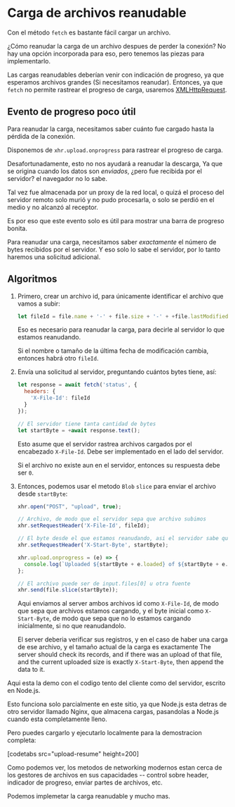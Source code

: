 # Carga de archivos reanudable

Con el método `fetch` es bastante fácil cargar un archivo.

¿Cómo reanudar la carga de un archivo despues de perder la conexión? No hay una opción incorporada para eso, pero tenemos las piezas para implementarlo.

Las cargas reanudables deberían venir con indicación de progreso, ya que esperamos archivos grandes (Si necesitamos reanudar). Entonces, ya que `fetch` no permite rastrear el progreso de carga, usaremos [XMLHttpRequest](info:xmlhttprequest).

## Evento de progreso poco útil

Para reanudar la carga, necesitamos saber cuánto fue cargado hasta la pérdida de la conexión.

Disponemos de `xhr.upload.onprogress` para rastrear el progreso de carga.

Desafortunadamente, esto no nos ayudará a reanudar la descarga, Ya que se origina cuando los datos son *enviados*, ¿pero fue recibida por el servidor? el navegador no lo sabe.

Tal vez fue almacenada por un proxy de la red local, o quizá el proceso del servidor remoto solo murió y no pudo procesarla, o solo se perdió en el medio y no alcanzó al receptor.

Es por eso que este evento solo es útil para mostrar una barra de progreso bonita.

Para reanudar una carga, necesitamos saber *exactamente* el número de bytes recibidos por el servidor. Y eso solo lo sabe el servidor, por lo tanto haremos una solicitud adicional.

## Algoritmos

1. Primero, crear un archivo id, para únicamente identificar el archivo que vamos a subir:
    ```js
    let fileId = file.name + '-' + file.size + '-' + +file.lastModifiedDate;
    ```
    Eso es necesario para reanudar la carga, para decirle al servidor lo que estamos reanudando.

    Si el nombre o tamaño de la última fecha de modificación cambia, entonces habrá otro `fileId`.

2. Envía una solicitud al servidor, preguntando cuántos bytes tiene, así:
    ```js
    let response = await fetch('status', {
      headers: {
        'X-File-Id': fileId
      }
    });

    // El servidor tiene tanta cantidad de bytes
    let startByte = +await response.text();
    ```

    Esto asume que el servidor rastrea archivos cargados por el encabezado `X-File-Id`. Debe ser implementado en el lado del servidor.

    Si el archivo no existe aun en el servidor, entonces su respuesta debe ser `0`.

3. Entonces, podemos usar el metodo `Blob` `slice` para enviar el archivo desde `startByte`:
    ```js
    xhr.open("POST", "upload", true);

    // Archivo, de modo que el servidor sepa que archivo subimos
    xhr.setRequestHeader('X-File-Id', fileId);

    // El byte desde el que estamos reanudando, asi el servidor sabe que estamos reanudando
    xhr.setRequestHeader('X-Start-Byte', startByte);

    xhr.upload.onprogress = (e) => {
      console.log(`Uploaded ${startByte + e.loaded} of ${startByte + e.total}`);
    };

    // El archivo puede ser de input.files[0] u otra fuente
    xhr.send(file.slice(startByte));
    ```

    Aqui enviamos al server ambos archivos id como `X-File-Id`, de modo que sepa que archivos estamos cargando, y el byte inicial como `X-Start-Byte`, de modo que sepa que no lo estamos cargando inicialmente, si no que reanudandolo.

    El server deberia verificar sus registros, y en el caso de haber una carga de ese archivo, y el tamaño actual de la carga es exactamente  The server should check its records, and if there was an upload of that file, and the current uploaded size is exactly `X-Start-Byte`, then append the data to it.


Aqui esta la demo con el codigo tento del cliente como del servidor, escrito en Node.js.

Esto funciona solo parcialmente en este sitio, ya que Node.js esta detras de otro servidor llamado Nginx, que almacena cargas, pasandolas a Node.js cuando esta completamente lleno.

Pero puedes cargarlo y ejecutarlo localmente para la demostracion completa:

[codetabs src="upload-resume" height=200]

Como podemos ver, los metodos de networking modernos estan cerca de los gestores de archivos en sus capacidades -- control sobre header, indicador de progreso, enviar partes de archivos, etc.

Podemos implemetar la carga reanudable y mucho mas.
